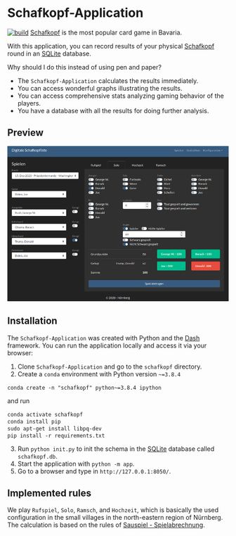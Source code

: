 # Schafkopf-Application
[![build](https://github.com/PanchoVarallo/Schafkopf-Application/actions/workflows/build.yml/badge.svg)](https://github.com/PanchoVarallo/Schafkopf-Application/actions/workflows/build.yml)
[Schafkopf](https://en.wikipedia.org/wiki/Schafkopf) is the most popular card game in Bavaria. 

With this application, 
you can record results of your physical [Schafkopf](https://en.wikipedia.org/wiki/Schafkopf) round in an 
[SQLite](https://www.sqlite.org/index.html) database.  

Why should I do this instead of using pen and paper? 
- The `Schafkopf-Application` calculates the results immediately.
- You can access wonderful graphs illustrating the results.
- You can access comprehensive stats analyzing gaming behavior of the players.
- You have a database with all the results for doing further analysis.

## Preview
![Preview](imgs/schafkopf.jpg)

## Installation

The `Schafkopf-Application` was created with Python and the [Dash](https://dash.plotly.com/) framework. 
You can run the application locally and access it via your browser:

1. Clone `Schafkopf-Application` and go to the `schafkopf` directory.
2. Create a `conda` environment with Python version `~=3.8.4`
```
conda create -n "schafkopf" python~=3.8.4 ipython
```
and run
```
conda activate schafkopf
conda install pip
sudo apt-get install libpq-dev
pip install -r requirements.txt
```
3. Run `python init.py` to init the schema in the [SQLite](https://www.sqlite.org/index.html) 
database called `schafkopf.db`.
4. Start the application with `python -m app`.
5. Go to a browser and type in `http://127.0.0.1:8050/`.

## Implemented rules

We play `Rufspiel`, `Solo`, `Ramsch`, and `Hochzeit`, which is basically the used configuration in the small villages 
in the north-eastern region of Nürnberg. The calculation is based on the rules 
of [Sauspiel - Spielabrechnung](https://www.sauspiel.de/schafkopf-lernen/spielabrechnung).


    

